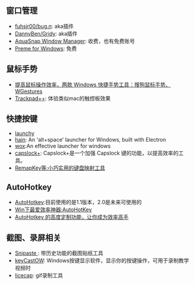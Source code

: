 ## 窗口管理
- [fuhsjr00/bug.n](https://github.com/fuhsjr00/bug.n): aka插件
- [DannyBen/Gridy](https://github.com/DannyBen/Gridy): aka插件
- [AquaSnap Window Manager](http://www.nurgo-software.com/products/aquasnap): 收费，也有免费账号
- [Preme for Windows](http://www.premeforwindows.com/): 免费

## 鼠标手势
- [提高鼠标操作效率，两款 Windows 快捷手势工具：搜狗鼠标手势、WGestures](http://sspai.com/33351)
- [Trackpad++](http://trackpad.powerplan7.com/): 体验类似mac的触控板效果


## 快捷按键
- [launchy](http://www.launchy.net/)
- [hain](https://github.com/appetizermonster/Hain): An 'alt+space' launcher for Windows, built with Electron
- [wox](http://www.getwox.com/):An effective launcher for windows
- [capslock+](http://cjkis.me/capslock+/): Capslock+是一个加强 Capslock 键的功能，以提高效率的工具。
- [RemapKey等:小巧实用的键盘映射工具](https://xbeta.info/key-tweak-remap.htm)



## AutoHotkey
- [AutoHotkey](http://ahkscript.org/):目前使用的是1.1版本，2.0是未来可使用的
- [Win下最爱效率神器:AutoHotKey](http://www.jeffjade.com/2016/03/11/2016-03-11-autohotkey/)
- [AutoHotkey 的高度定制功能，让你成为效率高手](https://autohotkey.com/boards/viewtopic.php?t=4278)

## 截图、录屏相关
- [Snipaste ](http://zh.snipaste.com/): 带历史功能的截图贴纸工具
- [keyCastOW](https://brookhong.github.io/2014/04/28/keycast-on-windows-cn.html): Windows按键显示软件，显示你的按键操作，可用于录制教学视频时
- [licecap](http://www.cockos.com/licecap/): gif录制工具